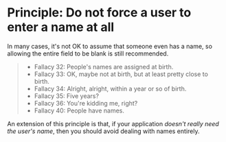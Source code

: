 ---
---

# Principle: Do not force a user to enter a name at all

In many cases, it's not OK to assume that someone even has a name, so allowing the entire field
to be blank is still recommended.

> - Fallacy 32: People's names are assigned at birth.
> - Fallacy 33: OK, maybe not at birth, but at least pretty close to birth.
> - Fallacy 34: Alright, alright, within a year or so of birth.
> - Fallacy 35: Five years?
> - Fallacy 36: You're kidding me, right?
> - Fallacy 40: People have names.

An extension of this principle is that, if your application _doesn't really need the user's name_,
then you should avoid dealing with names entirely.
